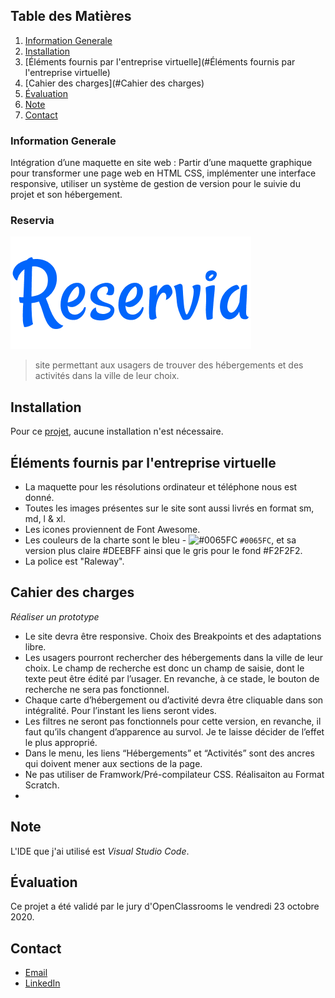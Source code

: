 ## Table des Matières
1. [Information Generale](#general-info)
2. [Installation](#Installation)
3. [Éléments fournis par l'entreprise virtuelle](#Éléments fournis par l'entreprise virtuelle)
4. [Cahier des charges](#Cahier des charges)
5. [Évaluation](#Évaluation)
6. [Note](#Note)
7. [Contact](#Contact)

### Information Generale
Intégration d’une maquette en site web : Partir d’une maquette graphique pour transformer une page web en HTML CSS, implémenter une interface responsive, utiliser un système de gestion de version pour le suivie du projet et son hébergement.   
### Reservia 
![Image text](https://github.com/John-Gate/jeanchristianbarriere_2_17092020/blob/master/images/logo/Reservia.png)
>site permettant aux usagers de trouver des hébergements et des activités dans la ville de leur choix.

## Installation
Pour ce [projet](https://john-gate.github.io/jeanchristianbarriere_2_17092020/), aucune installation n'est nécessaire.

## Éléments fournis par l'entreprise virtuelle
* La maquette pour les résolutions ordinateur et téléphone nous est donné.
* Toutes les images présentes sur le site sont aussi livrés en format sm, md, l & xl.
* Les icones proviennent de Font Awesome.
* Les couleurs de la charte sont le bleu - ![#0065FC](https://via.placeholder.com/15/0065FC/000000?text=+) `#0065FC`, et sa version plus claire #DEEBFF ainsi que le gris pour le fond #F2F2F2. 
* La police est "Raleway".

##  Cahier des charges
_Réaliser un prototype_
* Le site devra être responsive. Choix des Breakpoints et des adaptations libre.
* Les usagers pourront rechercher des hébergements dans la ville de leur choix. Le champ de recherche est donc un champ de saisie, dont le texte peut être édité par l’usager. En revanche, à ce stade, le bouton de recherche ne sera pas fonctionnel.
* Chaque carte d’hébergement ou d’activité devra être cliquable dans son intégralité. Pour l’instant les liens seront vides.
* Les filtres ne seront pas fonctionnels pour cette version, en revanche, il faut qu’ils changent d’apparence au survol. Je te laisse décider de l’effet le plus approprié.
* Dans le menu, les liens “Hébergements” et “Activités” sont des ancres qui doivent mener aux sections de la page.
* Ne pas utiliser de Framwork/Pré-compilateur CSS. Réalisaiton au Format Scratch.
* 
## Note
L'IDE que j'ai utilisé est *Visual Studio Code*. 

## Évaluation
Ce projet a été validé par le jury d'OpenClassrooms le vendredi 23 octobre 2020.

## Contact
* [Email](mailto:barrierejc@live.fr?subject=[GitHub]%20Source%20Han%20Sans)
* [LinkedIn](https://linkedin.com/in/jean-christian-barriere)
